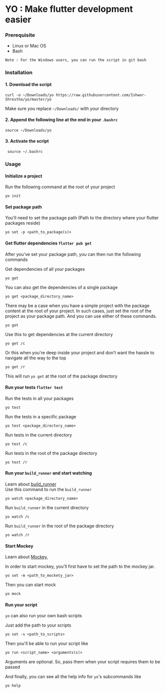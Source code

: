 # YO : Make flutter development easier

### Prerequisite

- Linux or Mac OS
- Bash

 `Note : For the Windows users, you can run the script in git bash`

### Installation

#### 1. Download the script
```shell script
curl -o ~/Downloads/yo https://raw.githubusercontent.com/Ishwor-Shrestha/yo/master/yo
```
Make sure you replace `~/Downloads/` with your directory

#### 2. Append the following line at the end in your `.bashrc`
```shell script
source ~/Downloads/yo  
```

#### 3. Activate the script
```shell script
 source ~/.bashrc  
```

### Usage

#### Initialize a project

Run the following command at the root of your project
```shell script
yo init
```

#### Set package path
You'll need to set the package path (Path to the directory where your flutter packages reside)

```shell script
yo set -p <path_to_package(s)>
```

#### Get flutter dependencies `flutter pub get`
After you've set your package path, you can then run the following commands

Get dependencies of all your packages
```shell script
yo get
```

You can also get the dependencies of a single package
```shell script
yo get <package_directory_name>
```

There may be a case when you have a simple project with the package content at the root of your project. In such cases, just set the root of the project as your package path. And you can use either of these commands.
```shell script
yo get
```

Use this to get dependencies at the current directory
```shell script
yo get /c
```

Or this when you're deep inside your project and don't want the hassle to navigate all the way to the top
```shell script
yo get /r
```
This will run `yo get` at the root of the package directory

#### Run your tests `flutter test`
Run the tests in all your packages
```shell script
yo test
```

Run the tests in a specific package
```shell script
yo test <package_directory_name>
```

Run tests in the current directory
```shell script
yo test /c
```

Run tests in the root of the package directory
```shell script
yo test /r
```

#### Run your `build_runner` and start watching
Learn about [build_runner](https://pub.dev/packages/build_runner)  
Use this command to run the `build_runner`

```shell script
yo watch <package_directory_name>
```

Run `build_runner` in the current directory
```shell script
yo watch /c
```

Run `build_runner` in the root of the package directory
```shell script
yo watch /r
```

#### Start Mockey
Learn about [Mockey](https://github.com/clafonta/Mockey),

In order to start mockey, you'll first have to set the path to the mockey jar.
```shell script
yo set -m <path_to_mockety_jar>
```

Then you can start mock
```shell script
yo mock
```

#### Run your script
`yo` can also run your own bash scripts

Just add the path to your scripts

```shell script
yo set -s <path_to_scripts>
```

Then you'll be able to run your script like
```shell script
yo run <script_name> <arguments(s)>
```
Arguments are optional. So, pass them when your script requires them to be passed

And finally, you can see all the help info for `yo`'s subcommands like
```shell script
yo help
```

